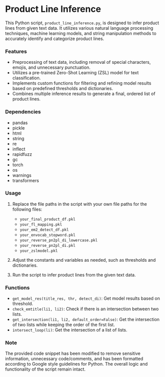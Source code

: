 # Product Line Inference

This Python script, `product_line_inference.py`, is designed to infer product lines from given text data. It utilizes various natural language processing techniques, machine learning models, and string manipulation methods to accurately identify and categorize product lines.

### Features

- Preprocessing of text data, including removal of special characters, emojis, and unnecessary punctuation.
- Utilizes a pre-trained Zero-Shot Learning (ZSL) model for text classification.
- Implements custom functions for filtering and refining model results based on predefined thresholds and dictionaries.
- Combines multiple inference results to generate a final, ordered list of product lines.

### Dependencies

- pandas
- pickle
- html
- string
- re
- inflect
- rapidfuzz
- gc
- torch
- os
- warnings
- transformers

### Usage

1. Replace the file paths in the script with your own file paths for the following files:
   - `your_final_product_df.pkl`
   - `your_fl_mapping.pkl`
   - `your_em2_detect_df.pkl`
   - `your_envocab_stopword.pkl`
   - `your_reverse_pn2pl_di_lowercase.pkl`
   - `your_reverse_pn2pl_di.pkl`
   - `your_zslmodel.pkl`

2. Adjust the constants and variables as needed, such as thresholds and dictionaries.

3. Run the script to infer product lines from the given text data.

### Functions

- `get_model_res(title_res, thr, detect_di)`: Get model results based on threshold.
- `check_emtitle(li1, li2)`: Check if there is an intersection between two lists.
- `get_intersection(li1, li2, default_order=False)`: Get the intersection of two lists while keeping the order of the first list.
- `intersect_loop(li)`: Get the intersection of a list of lists.

### Note

The provided code snippet has been modified to remove sensitive information, unnecessary code/comments, and has been formatted according to Google style guidelines for Python. The overall logic and functionality of the script remain intact.
